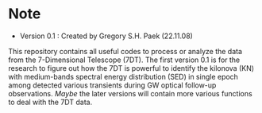 # Note
- Version 0.1 : Created by Gregory S.H. Paek (22.11.08)

This repository contains all useful codes to process or analyze the data from the 7-Dimensional Telescope (7DT). The first version 0.1 is for the research to figure out how the 7DT is powerful to identify the kilonova (KN) with medium-bands spectral energy distribution (SED) in single epoch among detected various transients during GW optical follow-up observations. *Maybe* the later versions will contain more various functions to deal with the 7DT data.
